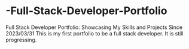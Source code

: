 # -Full-Stack-Developer-Portfolio
Full Stack Developer Portfolio: Showcasing My Skills and Projects
Since 2023/03/31 This is my first portfolio to be a full stack developer. It is still progressing.
